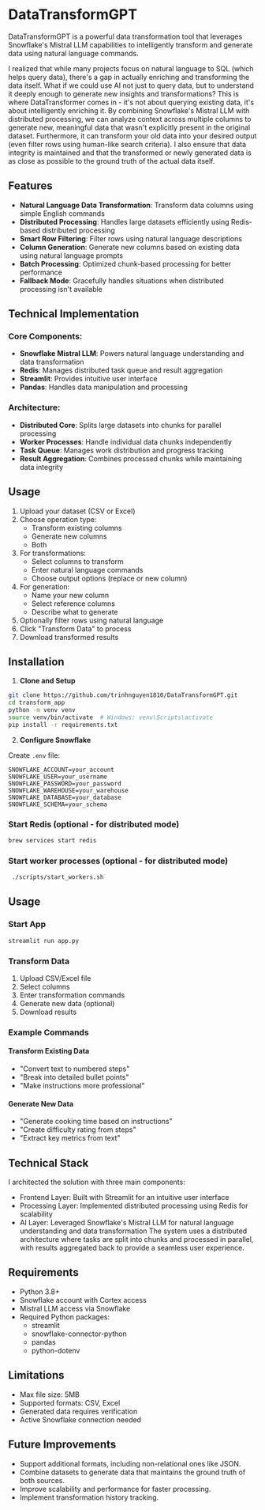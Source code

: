 # DataTransformGPT

DataTransformGPT is a powerful data transformation tool that leverages Snowflake's Mistral LLM capabilities to intelligently transform and generate data using natural language commands.

I realized that while many projects focus on natural language to SQL (which helps query data), there's a gap in actually enriching and transforming the data itself. What if we could use AI not just to query data, but to understand it deeply enough to generate new insights and transformations? This is where DataTransformer comes in - it's not about querying existing data, it's about intelligently enriching it. By combining Snowflake's Mistral LLM with distributed processing, we can analyze context across multiple columns to generate new, meaningful data that wasn't explicitly present in the original dataset. Furthermore, it can transform your old data into your desired output (even filter rows using human-like search criteria). I also ensure that data integrity is maintained and that the transformed or newly generated data is as close as possible to the ground truth of the actual data itself.

## Features

- **Natural Language Data Transformation**: Transform data columns using simple English commands
- **Distributed Processing**: Handles large datasets efficiently using Redis-based distributed processing
- **Smart Row Filtering**: Filter rows using natural language descriptions
- **Column Generation**: Generate new columns based on existing data using natural language prompts
- **Batch Processing**: Optimized chunk-based processing for better performance
- **Fallback Mode**: Gracefully handles situations when distributed processing isn't available

## Technical Implementation

### Core Components:
- **Snowflake Mistral LLM**: Powers natural language understanding and data transformation
- **Redis**: Manages distributed task queue and result aggregation
- **Streamlit**: Provides intuitive user interface
- **Pandas**: Handles data manipulation and processing

### Architecture:
- **Distributed Core**: Splits large datasets into chunks for parallel processing
- **Worker Processes**: Handle individual data chunks independently
- **Task Queue**: Manages work distribution and progress tracking
- **Result Aggregation**: Combines processed chunks while maintaining data integrity

## Usage

1. Upload your dataset (CSV or Excel)
2. Choose operation type:
   - Transform existing columns
   - Generate new columns
   - Both
3. For transformations:
   - Select columns to transform
   - Enter natural language commands
   - Choose output options (replace or new column)
4. For generation:
   - Name your new column
   - Select reference columns
   - Describe what to generate
5. Optionally filter rows using natural language
6. Click "Transform Data" to process
7. Download transformed results

## Installation

1. **Clone and Setup**
```bash
git clone https://github.com/trinhnguyen1810/DataTransformGPT.git
cd transform_app
python -m venv venv
source venv/bin/activate  # Windows: venv\Scripts\activate
pip install -r requirements.txt
```

2. **Configure Snowflake**

Create `.env` file:
```plaintext
SNOWFLAKE_ACCOUNT=your_account
SNOWFLAKE_USER=your_username
SNOWFLAKE_PASSWORD=your_password
SNOWFLAKE_WAREHOUSE=your_warehouse
SNOWFLAKE_DATABASE=your_database
SNOWFLAKE_SCHEMA=your_schema
```

### Start Redis (optional - for distributed mode)
```bash
brew services start redis
```

### Start worker processes (optional - for distributed mode)
```bash
 ./scripts/start_workers.sh
```


## Usage

### Start App
```bash
streamlit run app.py
```

### Transform Data
1. Upload CSV/Excel file
2. Select columns
3. Enter transformation commands
4. Generate new data (optional)
5. Download results

### Example Commands

#### Transform Existing Data
- "Convert text to numbered steps"
- "Break into detailed bullet points"
- "Make instructions more professional"

#### Generate New Data
- "Generate cooking time based on instructions"
- "Create difficulty rating from steps"
- "Extract key metrics from text"

## Technical Stack

 I architected the solution with three main components:
- Frontend Layer: Built with Streamlit for an intuitive user interface
- Processing Layer: Implemented distributed processing using Redis for scalability
- AI Layer: Leveraged Snowflake's Mistral LLM for natural language understanding and data transformation
The system uses a distributed architecture where tasks are split into chunks and processed in parallel, with results aggregated back to provide a seamless user experience.

## Requirements

- Python 3.8+
- Snowflake account with Cortex access
- Mistral LLM access via Snowflake
- Required Python packages:
  - streamlit
  - snowflake-connector-python
  - pandas
  - python-dotenv

## Limitations

- Max file size: 5MB
- Supported formats: CSV, Excel
- Generated data requires verification
- Active Snowflake connection needed

## Future Improvements
- Support additional formats, including non-relational ones like JSON.
- Combine datasets to generate data that maintains the ground truth of both sources.
- Improve scalability and performance for faster processing.
- Implement transformation history tracking.

